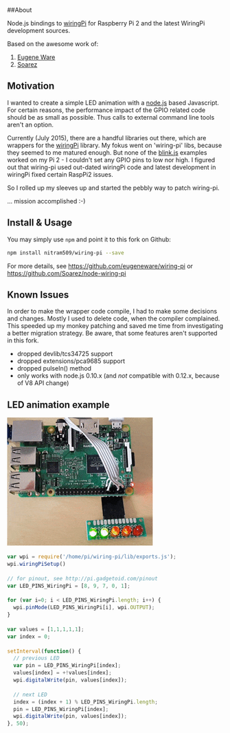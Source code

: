 ##About

Node.js bindings to [wiringPi](http://www.wiringpi.com)
for Raspberry Pi 2 and the latest WiringPi development sources.

Based on the awesome work of:

1. [Eugene Ware](https://github.com/eugeneware/wiring-pi)
2. [Soarez](https://github.com/Soarez/node-wiring-pi)


## Motivation

I wanted to create a simple LED animation with a [node.js](https://nodejs.org/) based Javascript.
For certain reasons, the performance impact of the GPIO related code should be 
as small as possible. Thus calls to external command line tools aren't an option.

Currently (July 2015), there are a handful libraries out there,
which are wrappers for the [wiringPi](http://www.wiringpi.com) library.
My fokus went on 'wiring-pi' libs, because they seemed to me matured enough. But none of the
[blink.js](https://github.com/eugeneware/wiring-pi/blob/master/examples/blink.js)
examples worked on my Pi 2 - I couldn't set any GPIO pins to low nor high.
I figured out that wiring-pi used out-dated wiringPi code and latest development
in wiringPi fixed certain RaspPi2 issues.

So I rolled up my sleeves up and started the pebbly way to patch wiring-pi. 

... mission accomplished :-)

## Install & Usage

You may simply use ```npm``` and point it to this fork on Github: 

```bash
npm install nitram509/wiring-pi --save
```

For more details, see https://github.com/eugeneware/wiring-pi 
or https://github.com/Soarez/node-wiring-pi


## Known Issues

In order to make the wrapper code compile, I had to make some decisions and changes.
Mostly I used to delete code, when the compiler complained. This speeded up my monkey 
patching and saved me time from investigating a better migration strategy.
Be aware, that some features aren't supported in this fork.

* dropped devlib/tcs34725 support
* dropped extensions/pca9685 support
* dropped pulseIn() method
* only works with node.js 0.10.x (and *not* compatible with 0.12.x, because of V8 API change)


## LED animation example

![LED animation with Raspberry Pi 2](/docs/raspberry_pi2_led_animation.gif?raw=true)

```javascript
var wpi = require('/home/pi/wiring-pi/lib/exports.js');
wpi.wiringPiSetup()

// for pinout, see http://pi.gadgetoid.com/pinout
var LED_PINS_WiringPi = [8, 9, 7, 0, 1];

for (var i=0; i < LED_PINS_WiringPi.length; i++) {
  wpi.pinMode(LED_PINS_WiringPi[i], wpi.OUTPUT);
}

var values = [1,1,1,1,1];
var index = 0;

setInterval(function() {
  // previous LED
  var pin = LED_PINS_WiringPi[index];
  values[index] = +!values[index];
  wpi.digitalWrite(pin, values[index]);

  // next LED
  index = (index + 1) % LED_PINS_WiringPi.length;
  pin = LED_PINS_WiringPi[index];
  wpi.digitalWrite(pin, values[index]);
}, 50);
```

